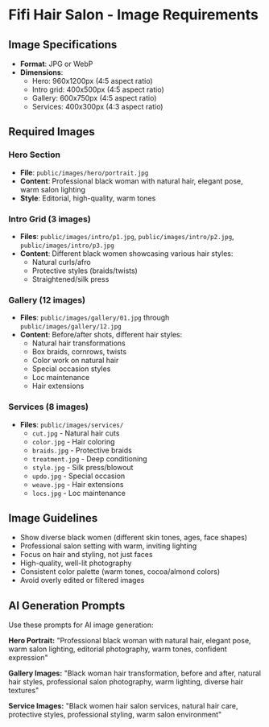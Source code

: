 # Fifi Hair Salon - Image Requirements

## Image Specifications
- **Format**: JPG or WebP
- **Dimensions**: 
  - Hero: 960x1200px (4:5 aspect ratio)
  - Intro grid: 400x500px (4:5 aspect ratio) 
  - Gallery: 600x750px (4:5 aspect ratio)
  - Services: 400x300px (4:3 aspect ratio)

## Required Images

### Hero Section
- **File**: `public/images/hero/portrait.jpg`
- **Content**: Professional black woman with natural hair, elegant pose, warm salon lighting
- **Style**: Editorial, high-quality, warm tones

### Intro Grid (3 images)
- **Files**: `public/images/intro/p1.jpg`, `public/images/intro/p2.jpg`, `public/images/intro/p3.jpg`
- **Content**: Different black women showcasing various hair styles:
  - Natural curls/afro
  - Protective styles (braids/twists)
  - Straightened/silk press

### Gallery (12 images)
- **Files**: `public/images/gallery/01.jpg` through `public/images/gallery/12.jpg`
- **Content**: Before/after shots, different hair styles:
  - Natural hair transformations
  - Box braids, cornrows, twists
  - Color work on natural hair
  - Special occasion styles
  - Loc maintenance
  - Hair extensions

### Services (8 images)
- **Files**: `public/images/services/`
  - `cut.jpg` - Natural hair cuts
  - `color.jpg` - Hair coloring
  - `braids.jpg` - Protective braids
  - `treatment.jpg` - Deep conditioning
  - `style.jpg` - Silk press/blowout
  - `updo.jpg` - Special occasion
  - `weave.jpg` - Hair extensions
  - `locs.jpg` - Loc maintenance

## Image Guidelines
- Show diverse black women (different skin tones, ages, face shapes)
- Professional salon setting with warm, inviting lighting
- Focus on hair and styling, not just faces
- High-quality, well-lit photography
- Consistent color palette (warm tones, cocoa/almond colors)
- Avoid overly edited or filtered images

## AI Generation Prompts
Use these prompts for AI image generation:

**Hero Portrait:**
"Professional black woman with natural hair, elegant pose, warm salon lighting, editorial photography, warm tones, confident expression"

**Gallery Images:**
"Black woman hair transformation, before and after, natural hair styles, professional salon photography, warm lighting, diverse hair textures"

**Service Images:**
"Black women hair salon services, natural hair care, protective styles, professional styling, warm salon environment"
